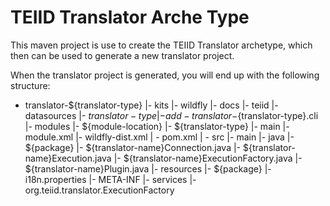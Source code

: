 TEIID Translator Arche Type
================

This maven project is use to create the TEIID Translator archetype, which then can be used to generate a new translator project.

When the translator project is generated, you will end up with the following structure:

-  translator-${translator-type}
	|-	kits
		|-	wildfly
			|-	docs
				|-	teiid
					|-	datasources
						|-	${translator-type}	
							|-	add-translator-${translator-type}.cli
			|-	modules
				|-	${module-location}
					|-	${translator-type}
						|-	main
							|-	module.xml
		|-	wildfly-dist.xml 
	| -	pom.xml
	| -	src
		|-	main
			|-	java
				|-	${package}
					|-	${translator-name}Connection.java
					|-	${translator-name}Execution.java
					|-	${translator-name}ExecutionFactory.java
					|-	${translator-name}Plugin.java
			|-	resources
				|-	${package}
						|-	i18n.properties
				|-	META-INF
					|-	services
						|-	org.teiid.translator.ExecutionFactory

